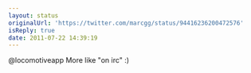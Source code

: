 ```yaml
---
layout: status
originalUrl: 'https://twitter.com/marcgg/status/94416236200472576'
isReply: true
date: 2011-07-22 14:39:19
---
```


@locomotiveapp More like "on irc" :)
